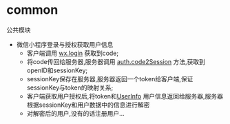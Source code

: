 # common

公共模块

- 微信小程序登录与授权获取用户信息
    - 客户端调用 [wx.login](https://developers.weixin.qq.com/miniprogram/dev/api/open-api/login/wx.login.html) 获取到code;
    - 将code传回给服务器,服务器调用 [auth.code2Session](https://developers.weixin.qq.com/miniprogram/dev/api-backend/open-api/login/auth.code2Session.html)
    方法,获取到openID和sessionKey;
    - sessionKey保存在服务器,服务器返回一个token给客户端,保证sessionKey与token的映射关系;
    - 客户端获取用户授权后,将token和[UserInfo](https://developers.weixin.qq.com/miniprogram/dev/api/open-api/user-info/wx.getUserInfo.html)
    用户信息返回给服务器,服务器根据sessionKey和用户数据中的信息进行解密
    - 对解密后的用户,没有的话注册用户...